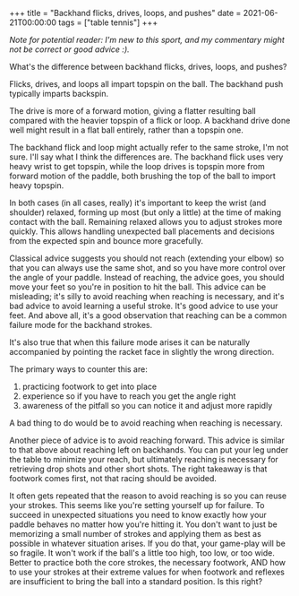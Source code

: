 +++
title = "Backhand flicks, drives, loops, and pushes"
date = 2021-06-21T00:00:00
tags = ["table tennis"]
+++

_Note for potential reader: I'm new to this sport, and my commentary might not be correct or good advice :)._

What's the difference between backhand flicks, drives, loops, and pushes?

Flicks, drives, and loops all impart topspin on the ball. The backhand push typically imparts backspin.

The drive is more of a forward motion, giving a flatter resulting ball compared with the heavier topspin of a flick or loop. A backhand drive done well might result in a flat ball entirely, rather than a topspin one.

The backhand flick and loop might actually refer to the same stroke, I'm not sure. I'll say what I think the differences are. The backhand flick uses very heavy wrist to get topspin, while the loop drives is topspin more from forward motion of the paddle, both brushing the top of the ball to import heavy topspin.

In both cases (in all cases, really) it's important to keep the wrist (and shoulder) relaxed, forming up most (but only a little) at the time of making contact with the ball. Remaining relaxed allows you to adjust strokes more quickly. This allows handling unexpected ball placements and decisions from the expected spin and bounce more gracefully.

Classical advice suggests you should not reach (extending your elbow) so that you can always use the same shot, and so you have more control over the angle of your paddle. Instead of reaching, the advice goes, you should move your feet so you're in position to hit the ball. This advice can be misleading; it's silly to avoid reaching when reaching is necessary, and it's bad advice to avoid learning a useful stroke. It's good advice to use your feet. And above all, it's a good observation that reaching can be a common failure mode for the backhand strokes.

It's also true that when this failure mode arises it can be naturally accompanied by pointing the racket face in slightly the wrong direction.

The primary ways to counter this are:

1) practicing footwork to get into place
2) experience so if you have to reach you get the angle right
3) awareness of the pitfall so you can notice it and adjust more rapidly

A bad thing to do would be to avoid reaching when reaching is necessary.

Another piece of advice is to avoid reaching forward. This advice is similar to that above about reaching left on backhands. You can put your leg under the table to minimize your reach, but ultimately reaching is necessary for retrieving drop shots and other short shots. The right takeaway is that footwork comes first, not that racing should be avoided.

It often gets repeated that the reason to avoid reaching is so you can reuse your strokes. This seems like you're setting yourself up for failure. To succeed in unexpected situations you need to know exactly how your paddle behaves no matter how you're hitting it. You don't want to just be memorizing a small number of strokes and applying them as best as possible in whatever situation arises. If you do that, your game-play will be so fragile. It won't work if the ball's a little too high, too low, or too wide. Better to practice both the core strokes, the necessary footwork, AND how to use your strokes at their extreme values for when footwork and reflexes are insufficient to bring the ball into a standard position.
Is this right?